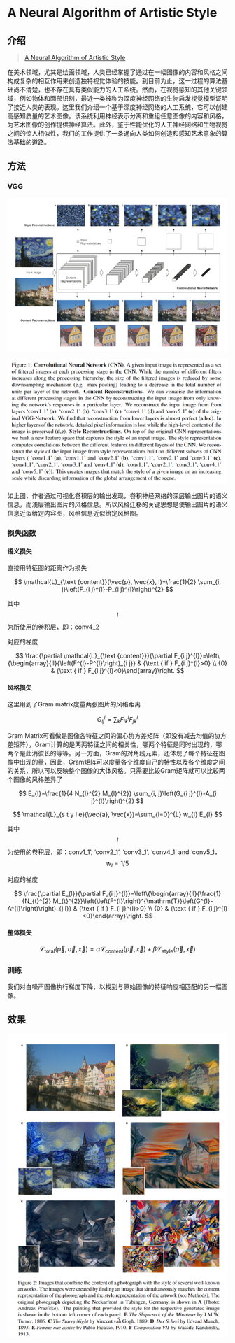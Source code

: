 # A Neural Algorithm of Artistic Style

## 介绍

> [A Neural Algorithm of Artistic Style](https://arxiv.org/abs/1508.06576)

在美术领域，尤其是绘画领域，人类已经掌握了通过在一幅图像的内容和风格之间构成复杂的相互作用来创造独特视觉体验的技能。到目前为止，这一过程的算法基础尚不清楚，也不存在具有类似能力的人工系统。然而，在视觉感知的其他关键领域，例如物体和面部识别，最近一类被称为深度神经网络的生物启发视觉模型证明了接近人类的表现。这里我们介绍一个基于深度神经网络的人工系统，它可以创建高感知质量的艺术图像。该系统利用神经表示分离和重组任意图像的内容和风格，为艺术图像的创作提供神经算法。此外，鉴于性能优化的人工神经网络和生物视觉之间的惊人相似性，我们的工作提供了一条通向人类如何创造和感知艺术意象的算法基础的道路。

## 方法

### VGG

![](../../.gitbook/assets/image%20%28119%29.png)

![](../../.gitbook/assets/image%20%28105%29.png)

如上图，作者通过可视化卷积层的输出发现，卷积神经网络的深层输出图片的语义信息，而浅层输出图片的风格信息。所以风格迁移的关键思想是使输出图片的语义信息近似给定内容图，风格信息近似给定风格图。

### 损失函数

#### 语义损失

直接用特征图的距离作为损失

$$
\mathcal{L}_{\text {content}}(\vec{p}, \vec{x}, l)=\frac{1}{2} \sum_{i, j}\left(F_{i j}^{l}-P_{i j}^{l}\right)^{2}
$$

其中$$l$$为所使用的卷积层，即：conv4\_2

对应的梯度

$$
\frac{\partial \mathcal{L}_{\text {content}}}{\partial F_{i j}^{l}}=\left\{\begin{array}{ll}{\left(F^{l}-P^{l}\right)_{i j}} & {\text { if } F_{i j}^{l}>0} \\ {0} & {\text { if } F_{i j}^{l}<0}\end{array}\right.
$$

#### 风格损失

这里用到了Gram matrix度量两张图片的风格距离

$$
G_{i j}^{l}=\sum_{k} F_{i k}^{l} F_{j k}^{l}
$$

Gram Matrix可看做是图像各特征之间的偏心协方差矩阵（即没有减去均值的协方差矩阵），Gram计算的是两两特征之间的相关性，哪两个特征是同时出现的，哪两个是此消彼长的等等。另一方面，Gram的对角线元素，还体现了每个特征在图像中出现的量，因此，Gram矩阵可以度量各个维度自己的特性以及各个维度之间的关系，所以可以反映整个图像的大体风格。只需要比较Gram矩阵就可以比较两个图像的风格差异了

$$
E_{l}=\frac{1}{4 N_{l}^{2} M_{l}^{2}} \sum_{i, j}\left(G_{i j}^{l}-A_{i j}^{l}\right)^{2}
$$

$$
\mathcal{L}_{s t y l e}(\vec{a}, \vec{x})=\sum_{l=0}^{L} w_{l} E_{l}
$$

其中$$l$$为使用的卷积层，即：conv1\_1’, ‘conv2\_1’, ‘conv3\_1’, ‘conv4\_1’ and ‘conv5\_1， $$w_l=1/5$$ 

对应的梯度

$$
\frac{\partial E_{l}}{\partial F_{i j}^{l}}=\left\{\begin{array}{ll}{\frac{1}{N_{t}^{2} M_{t}^{2}}\left(\left(F^{l}\right)^{\mathrm{T}}\left(G^{l}-A^{l}\right)\right)_{j i}} & {\text { if } F_{i j}^{l}>0} \\ {0} & {\text { if } F_{i j}^{l}<0}\end{array}\right.
$$



#### 整体损失

$$
\mathcal{L}_{\text {total}}(\vec{p}, \vec{a}, \vec{x})=\alpha \mathcal{L}_{\text {content}}(\vec{p}, \vec{x})+\beta \mathcal{L}_{\text {style}}(\vec{a}, \vec{x})
$$

### 训练

我们对白噪声图像执行梯度下降，以找到与原始图像的特征响应相匹配的另一幅图像。

## 效果

![](../../.gitbook/assets/image%20%28172%29.png)



